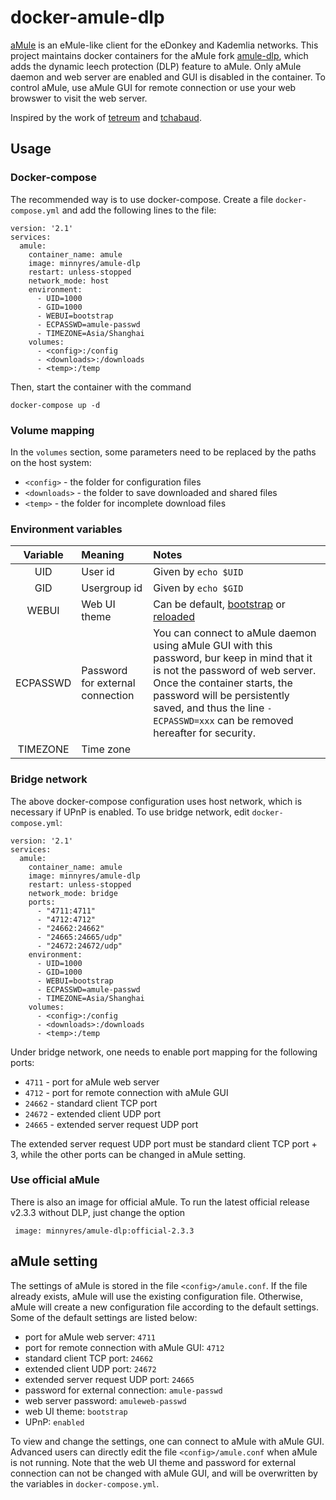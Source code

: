 # docker-amule-dlp
[aMule](https://github.com/amule-project/amule) is an eMule-like client for the eDonkey and Kademlia networks. This project maintains docker containers for the aMule fork [amule-dlp](https://github.com/persmule/amule-dlp), which adds the dynamic leech protection (DLP) feature to aMule. Only aMule daemon and web server are enabled and GUI is disabled in the container. To control aMule, use aMule GUI for remote connection or use your web browswer to visit the web server.

Inspired by the work of [tetreum](https://github.com/tetreum/amule-docker) and [tchabaud](https://github.com/tchabaud/dockerfiles/tree/master/amule).

## Usage

### Docker-compose
The recommended way is to use docker-compose. Create a file `docker-compose.yml` and add the following lines to the file:

    version: '2.1'
    services:
      amule:
        container_name: amule
        image: minnyres/amule-dlp
        restart: unless-stopped
        network_mode: host
        environment:
          - UID=1000
          - GID=1000
          - WEBUI=bootstrap
          - ECPASSWD=amule-passwd
          - TIMEZONE=Asia/Shanghai
        volumes:
          - <config>:/config
          - <downloads>:/downloads
          - <temp>:/temp

Then, start the container with the command 

    docker-compose up -d

### Volume mapping

In the `volumes` section, some parameters need to be replaced by the paths on the host system:
 + `<config>` - the folder for configuration files
 + `<downloads>` - the folder to save downloaded and shared files
 + `<temp>` - the folder for incomplete download files

### Environment variables

| Variable      | Meaning | Notes     |
| :----:        |    :---     |         :---   |
| UID      |    User id    |  Given by `echo $UID`  |
| GID   | Usergroup id        | Given by `echo $GID`     |
| WEBUI   | Web UI theme   | Can be default, [bootstrap](https://github.com/pedro77/amuleweb-bootstrap-template) or [reloaded](https://github.com/MatteoRagni/AmuleWebUI-Reloaded)     |
| ECPASSWD   |   Password for external connection     |  You can connect to aMule daemon using aMule GUI with this password, bur keep in mind that it is not the password of web server. Once the container starts, the password will be persistently saved, and thus the line `- ECPASSWD=xxx` can be removed hereafter for security. |
| TIMEZONE   | Time zone       |    |

### Bridge network

The above docker-compose configuration uses host network, which is necessary if UPnP is enabled. To use bridge network, edit `docker-compose.yml`:

    version: '2.1'
    services:
      amule:
        container_name: amule
        image: minnyres/amule-dlp
        restart: unless-stopped
        network_mode: bridge
        ports:
          - "4711:4711"
          - "4712:4712"
          - "24662:24662"
          - "24665:24665/udp"
          - "24672:24672/udp"
        environment:
          - UID=1000
          - GID=1000
          - WEBUI=bootstrap
          - ECPASSWD=amule-passwd
          - TIMEZONE=Asia/Shanghai
        volumes:
          - <config>:/config
          - <downloads>:/downloads
          - <temp>:/temp

Under bridge network, one needs to enable port mapping for the following ports:
 + `4711` - port for aMule web server
 + `4712` - port for remote connection with aMule GUI
 + `24662` - standard client TCP port
 + `24672` - extended client UDP port
 + `24665` - extended server request UDP port
 
The extended server request UDP port must be standard client TCP port + 3, while the other ports can be changed in aMule setting.
 
### Use official aMule
There is also an image for official aMule. To run the latest official release v2.3.3 without DLP, just change the option
 
     image: minnyres/amule-dlp:official-2.3.3
 
## aMule setting

The settings of aMule is stored in the file `<config>/amule.conf`. If the file already exists, aMule will use the existing configuration file. Otherwise, aMule will create a new configuration file according to the default settings. Some of the default settings are listed below:

 + port for aMule web server: `4711`
 + port for remote connection with aMule GUI: `4712`
 + standard client TCP port: `24662`
 + extended client UDP port: `24672`
 + extended server request UDP port: `24665`
 + password for external connection: `amule-passwd`
 + web server password: `amuleweb-passwd`
 + web UI theme: `bootstrap`
 + UPnP: `enabled` 

To view and change the settings, one can connect to aMule with aMule GUI. Advanced users can directly edit the file `<config>/amule.conf` when aMule is not running. Note that the web UI theme and password for external connection can not be changed with aMule GUI, and will be overwritten by the variables in `docker-compose.yml`.
